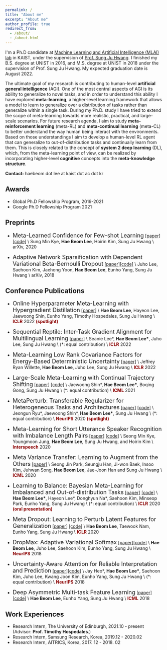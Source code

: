 ```yaml
---
permalink: /
title: "About me"
excerpt: "About me"
author_profile: true
redirect_from:
  - /about/
  - /about.html
---
```

I'm a Ph.D candidate at [Machine Learning and Artificial Intelligence (MLAI) lab](https://www.mlai-kaist.com/) in KAIST, under the supervision of [Prof. Sung Ju Hwang](http://www.sungjuhwang.com/). I finished my B.S. degree at UNIST in 2016, and M.S. degree at UNIST in 2018 under the supervision of Prof. Sung Ju Hwang. My expected graduation date is August 2022.

The ultimate goal of my research is contributing to human-level __artificial general intelligence__ (AGI). One of the most central aspects of AGI is its ability to generalize to novel tasks, and in order to understand this ability I have explored __meta-learning__, a higher-level learning framework that allows a model to learn to generalize over a distribution of tasks rather than generalize within a single task. During my Ph.D. study I have tried to extend the scope of meta-learning towards more realistic, practical, and large-scale scenarios. For future research agenda, I aim to study __meta-reinforcement learning__ (meta-RL) and __meta-continual learning__ (meta-CL) to better understand the way human being interact with the environments. Based on those understandings I aim to develop a human-level RL agent that can generalize to out-of-distribution tasks and continually learn from them. This is closely related to the concept of __system 2 deep learning__ (DL), which, from the meta-learning point of view, can be realized by incorporating higher-level __cognitive__ concepts into the __meta-knowledge structure__.

__Contact:__ haebeom dot lee at kaist dot ac dot kr



## Awards
- Global Ph.D Fellowship Program, 2019-2021
- Google Ph.D Fellowship Program 2021
 

## Preprints


- <font size="4">Meta-Learned Confidence for Few-shot Learning</font>
[[paper]](https://arxiv.org/pdf/2002.12017.pdf)[[code]](https://github.com/seongmin-kye/MCT) \\
Sung Min Kye, **Hae Beom Lee**, Hoirin Kim, Sung Ju Hwang \\
arXiv, 2020

- <font size="4">Adaptive Network Sparsification with Dependent Variational Beta-Bernoulli Dropout</font>
[[paper]](https://arxiv.org/pdf/1805.10896.pdf)[[code]](https://github.com/OpenXAIProject/Variational_Dropouts) \\
Juho Lee, Saehoon Kim, Jaehong Yoon, **Hae Beom Lee**, Eunho Yang, Sung Ju Hwang \\
arXiv, 2018
 

## Conference Publications

- <font size="4">Online Hyperparameter Meta-Learning with Hypergradient Distillation</font>
[[paper]](http://arxiv.org/abs/2110.02508) \\
 **Hae Beom Lee**, Hayeon Lee, Jaewoong Shin, Eunho Yang, Timothy Hospedales, Sung Ju Hwang \\
<span style="color:darkred">**ICLR**</span> 2022 <span style="color:darkred">**(spotlight)**</span>

- <font size="4">Sequential Reptile: Inter-Task Gradient Alignment for Multilingual Learning</font>
[[paper]](https://arxiv.org/abs/2110.02600) \\
Seanie Lee\*, **Hae Beom Lee\***, Juho Lee, Sung Ju Hwang \\
(\*: equal contribution) \\
<span style="color:darkred">**ICLR**</span> 2022

- <font size="4">Meta-Learning Low Rank Covariance Factors for Energy-Based Deterministic Uncertainty</font>
[[paper]](https://arxiv.org/abs/2110.06381) \\
Jeffrey Ryan Willette, **Hae Beom Lee**, Juho Lee, Sung Ju Hwang \\
<span style="color:darkred">**ICLR**</span> 2022

- <font size="4">Large-Scale Meta-Learning with Continual Trajectory Shifting</font>
[[paper]](https://arxiv.org/pdf/2102.07215.pdf) [[code]](https://github.com/JWoong148/ContinualTrajectoryShifting) \\
Jaewoong Shin\*, **Hae Beom Lee\***, Boqing Gong, Sung Ju Hwang \\
(\*: equal contribution) \\
<span style="color:darkred">**ICML**</span> 2021

- <font size="4">MetaPerturb: Transferable Regularizer for Heterogeneous Tasks and Architectures</font>
[[paper]](https://papers.nips.cc/paper/2020/file/84ddfb34126fc3a48ee38d7044e87276-Paper.pdf) [[code]](https://github.com/JWoong148/metaperturb) \\
Jeongun Ryu\*, Jaewoong Shin\*, **Hae Beom Lee\***, Sung Ju Hwang \\
(\*: equal contribution) \\
<span style="color:darkred">**NeurIPS**</span> 2020 <span style="color:darkred">**(spotlight)**</span>

- <font size="4">Meta-Learning for Short Utterance Speaker Recognition with Imbalance Length Pairs</font>
[[paper]](https://arxiv.org/pdf/2004.02863.pdf) [[code]](https://github.com/seongmin-kye/meta-SR) \\
Seong Min Kye, Youngmoon Jung, **Hae Beom Lee**, Sung Ju Hwang, and Hoirin Kim \\
<span style="color:darkred">**Interspeech**</span> 2020

- <font size="4">Meta Variance Transfer: Learning to Augment from the Others</font>
[[paper]](https://proceedings.icml.cc/static/paper_files/icml/2020/2222-Paper.pdf) \\
Seong Jin Park, Seungju Han, Ji-won Baek, Insoo Kim, Juhwan Song, **Hae Beom Lee**, Jae-Joon Han and Sung Ju Hwang \\
<span style="color:darkred">**ICML**</span> 2020

- <font size="4">Learning to Balance: Bayesian Meta-Learning for Imbalanced and Out-of-distribution Tasks</font>
[[paper]](https://openreview.net/pdf?id=rkeZIJBYvr) [[code]](https://github.com/haebeom-lee/l2b) \\
**Hae Beom Lee\***, Hayeon Lee\*, Donghyun Na\*, Saehoon Kim, Minseop Park, Eunho Yang, Sung Ju Hwang \\
(\*: equal contribution) \\
<span style="color:darkred">**ICLR**</span> 2020 <span style="color:darkred">**(oral presentation)**</span>

- <font size="4">Meta Dropout: Learning to Perturb Latent Features for Generalization</font>
[[paper]](https://openreview.net/pdf?id=BJgd81SYwr) [[code]](https://github.com/haebeom-lee/metadrop) \\
**Hae Beom Lee**, Taewook Nam, Eunho Yang, Sung Ju Hwang \\
<span style="color:darkred">**ICLR**</span> 2020

- <font size="4">DropMax: Adaptive Variational Softmax</font>
[[paper]](https://arxiv.org/pdf/1712.07834.pdf)[[code]](https://github.com/haebeom-lee/dropmax) \\
**Hae Beom Lee**, Juho Lee, Saehoon Kim, Eunho Yang, Sung Ju Hwang \\
<span style="color:darkred">**NeurIPS**</span> 2018

- <font size="4">Uncertainty-Aware Attention for Reliable Interpretation and Prediction</font>
[[paper]](https://arxiv.org/pdf/1805.09653.pdf)[[code]](https://github.com/jayheo/UA) \\
Jay Heo\*, **Hae Beom Lee\***, Saehoon Kim, Juho Lee, Kwang Joon Kim, Eunho Yang, Sung Ju Hwang \\
(\*: equal contribution) \\
<span style="color:darkred">**NeurIPS**</span> 2018

- <font size="4">Deep Asymmetric Multi-task Feature Learning</font>
[[paper]](https://arxiv.org/pdf/1708.00260.pdf)[[code]](https://github.com/haebeom-lee/amtfl) \\
**Hae Beom Lee**, Eunho Yang, Sung Ju Hwang \\
<span style="color:darkred">**ICML**</span> 2018


## Work Experiences

- Research Intern, The University of Edinburgh, 2021.10 - present (Advisor: **Prof. Timothy Hospedales**.)
- Research Intern, Samsung Research, Korea, 2019.12 - 2020.02
- Research Intern, AITRICS, Korea, 2017. 12 - 2018. 02
